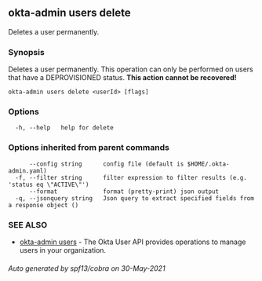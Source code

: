 ## okta-admin users delete

Deletes a user permanently.

### Synopsis

Deletes a user permanently. This operation can only be performed on users that have a DEPROVISIONED status. **This action cannot be recovered!**

```
okta-admin users delete <userId> [flags]
```

### Options

```
  -h, --help   help for delete
```

### Options inherited from parent commands

```
      --config string      config file (default is $HOME/.okta-admin.yaml)
  -f, --filter string      filter expression to filter results (e.g. 'status eq \"ACTIVE\"')
      --format             format (pretty-print) json output
  -q, --jsonquery string   Json query to extract specified fields from a response object ()
```

### SEE ALSO

* [okta-admin users](okta-admin_users.md)	 - The Okta User API provides operations to manage users in your organization.

###### Auto generated by spf13/cobra on 30-May-2021
